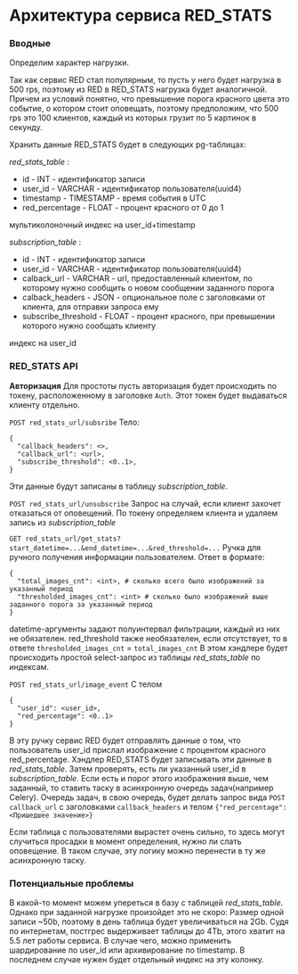 # Архитектура сервиса RED_STATS


### Вводные

Определим характер нагрузки.

Так как сервис RED стал популярным, то пусть у него будет нагрузка в 500 rps, поэтому из RED в RED_STATS нагрузка будет аналогичной.
Причем из условий понятно, что превышение порога красного цвета это событие, о котором стоит оповещать, поэтому предположим, что 
500 rps это 100 клиентов, каждый из которых грузит по 5 картинок в секунду.

Хранить данные RED_STATS будет в следующих pg-таблицах:

_red_stats_table_ :
- id - INT - идентификатор записи
- user_id - VARCHAR - идентификатор пользователя(uuid4)
- timestamp - TIMESTAMP - время события в UTC
- red_percentage - FLOAT - процент красного от 0 до 1

мультиколоночный индекс на user_id+timestamp

_subscription_table_ :
- id - INT - идентификатор записи
- user_id - VARCHAR - идентификатор пользователя(uuid4)
- calback_url - VARCHAR - url, предоставленный клиентом, по которому нужно сообщить о новом сообщении заданного порога
- calback_headers - JSON - опциональное поле с заголовками от клиента, для отправки запроса ему
- subscribe_threshold - FLOAT - процент красного, при превышении которого нужно сообщать клиенту

индекс на user_id


### RED_STATS API

__Авторизация__ Для простоты пусть авторизация будет происходить по токену, расположенному в заголовке `Auth`. Этот токен будет выдаваться клиенту отдельно.


`POST red_stats_url/subsribe`
Тело:
```
{
  "callback_headers": <>,
  "callback_url": <url>,
  "subscribe_threshold": <0..1>,
}
```
Эти данные будут записаны в таблицу _subscription_table_.

`POST red_stats_url/unsubscribe`
Запрос на случай, если клиент захочет отказаться от оповещений. По токену определяем клиента и удаляем запись из _subscription_table_


`GET red_stats_url/get_stats?start_datetime=...&end_datetime=...&red_threshold=...`
Ручка для ручного получения информации пользователем.
Ответ в формате:
```
{
  "total_images_cnt": <int>, # сколько всего было изображений за указанный период
  "thresholded_images_cnt": <int> # сколько было изображений выше заданного порога за указанный период
}
```
datetime-аргументы задают полуинтервал фильтрации, каждый из них не обязателен.
red_threshold также необязателен, если отсутствует, то в ответе `thresholded_images_cnt` = `total_images_cnt`
В этом хэндлере будет происходить простой select-запрос из таблицы _red_stats_table_ по индексам.

`POST red_stats_url/image_event`
С телом 
```
{
  "user_id": <user_id>,
  "red_percentage": <0..1>
}
```
В эту ручку сервис RED будет отправлять данные о том, что пользователь user_id прислал изображение с процентом красного red_percentage.
Хэндлер RED_STATS будет записывать эти данные в _red_stats_table_. Затем проверять, есть ли указанный user_id в _subscription_table_.
Если есть и порог этого изображения выше, чем заданный, то ставить таску в асинхронную очередь задач(например Celery).
Очередь задач, в свою очередь, будет делать запрос вида `POST callback_url` с заголовками `callback_headers` и телом `{"red_percentage": <Пришедшее значение>}`

Если таблица с пользователями вырастет очень сильно, то здесь могут случиться просадки в момент определения, нужно ли слать оповещение. В таком случае, эту логику можно перенести в ту же асинхронную таску.


### Потенциальные проблемы
В какой-то момент можем упереться в базу с таблицей _red_stats_table_. 
Однако при заданной нагрузке произойдет это не скоро:
Размер одной записи ~50b, поэтому в день таблица будет увеличиваться на 2Gb. 
Судя по интернетам, постгрес выдерживает таблицы до 4Tb, этого хватит на 5.5 лет работы сервиса.
В случае чего, можно применить шардирование по user_id или архивирование по timestamp. В последнем случае нужен будет отдельный индекс на эту колонку.
